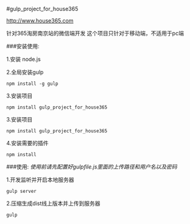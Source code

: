 #gulp_project_for_house365

http://www.house365.com

针对365淘房南京站的微信端开发
这个项目只针对于移动端，不适用于pc端

###安装使用:

1.安装 node.js

2.全局安装gulp

    npm install -g gulp

3.安装项目

    npm install gulp_project_for_house365

3.安装项目

    npm install gulp_project_for_house365

4.安装需要的插件

    npm install


###使用:
*使用前请先配置好gulpfile.js里面的上传路径和用户名以及密码*

1.开发监听并开启本地服务器

    gulp server

2.压缩生成dist线上版本并上传到服务器

    gulp
